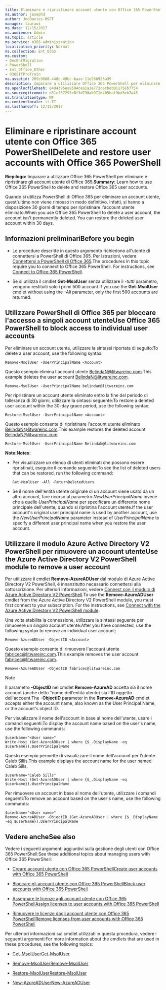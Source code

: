 ```yaml
---
title: Eliminare e ripristinare account utente con Office 365 PowerShell
ms.author: josephd
author: JoeDavies-MSFT
manager: laurawi
ms.date: 12/15/2017
ms.audience: Admin
ms.topic: article
ms.service: o365-administration
localization_priority: Normal
ms.collection: Ent_O365
ms.custom:
- DecEntMigration
- PowerShell
- Ent_Office_Other
- O365ITProTrain
ms.assetid: 209c9868-448c-49bc-baae-11e28b923a39
description: Imparare a utilizzare Office 365 PowerShell per eliminare e ripristinare gli account utente di Office 365.
ms.openlocfilehash: 8404395ea9594cea1a2e772cecbeb011756b7754
ms.sourcegitcommit: d31cf57295e8f3d798ab971d405baf3bd3eb7a45
ms.translationtype: MT
ms.contentlocale: it-IT
ms.lasthandoff: 12/15/2017
---
```

# <a name="delete-and-restore-user-accounts-with-office-365-powershell"></a><span data-ttu-id="55fe5-103">Eliminare e ripristinare account utente con Office 365 PowerShell</span><span class="sxs-lookup"><span data-stu-id="55fe5-103">Delete and restore user accounts with Office 365 PowerShell</span></span>

<span data-ttu-id="55fe5-104">**Riepilogo:**  Imparare a utilizzare Office 365 PowerShell per eliminare e ripristinare gli account utente di Office 365.</span><span class="sxs-lookup"><span data-stu-id="55fe5-104">**Summary:**  Learn how to use Office 365 PowerShell to delete and restore Office 365 user accounts.</span></span>
  
<span data-ttu-id="55fe5-p101">Quando si utilizza PowerShell di Office 365 per eliminare un account utente, quest'ultimo non viene rimosso in modo definitivo. Infatti, si hanno a disposizione 30 giorni di tempo per ripristinare l'account utente eliminato.</span><span class="sxs-lookup"><span data-stu-id="55fe5-p101">When you use Office 365 PowerShell to delete a user account, the account isn't permanently deleted. You can restore the deleted user account within 30 days.</span></span>
  
## <a name="before-you-begin"></a><span data-ttu-id="55fe5-107">Informazioni preliminari</span><span class="sxs-lookup"><span data-stu-id="55fe5-107">Before you begin</span></span>

- <span data-ttu-id="55fe5-p102">Le procedure descritte in questo argomento richiedono all'utente di connettersi a PowerShell di Office 365. Per istruzioni, vedere [Connettersi a PowerShell di Office 365](connect-to-office-365-powershell.md).</span><span class="sxs-lookup"><span data-stu-id="55fe5-p102">The procedures in this topic require you to connect to Office 365 PowerShell. For instructions, see [Connect to Office 365 PowerShell](connect-to-office-365-powershell.md).</span></span>
    
- <span data-ttu-id="55fe5-110">Se si utilizza il cmdlet **Get-MsolUser** senza utilizzare il _-tutti_ parametro, vengono restituiti solo i primi 500 account.</span><span class="sxs-lookup"><span data-stu-id="55fe5-110">If you use the **Get-MsolUser** cmdlet without using the _-All_ parameter, only the first 500 accounts are returned.</span></span>
    
## <a name="use-office-365-powershell-to-block-access-to-individual-user-accounts"></a><span data-ttu-id="55fe5-111">Utilizzare PowerShell di Office 365 per bloccare l'accesso a singoli account utente</span><span class="sxs-lookup"><span data-stu-id="55fe5-111">Use Office 365 PowerShell to block access to individual user accounts</span></span>
<span data-ttu-id="55fe5-112"><a name="ShortVersion"> </a></span><span class="sxs-lookup"><span data-stu-id="55fe5-112"><a name="ShortVersion"> </a></span></span>

<span data-ttu-id="55fe5-113">Per eliminare un account utente, utilizzare la sintassi riportata di seguito:</span><span class="sxs-lookup"><span data-stu-id="55fe5-113">To delete a user account, use the following syntax:</span></span>
  
```
Remove-MsolUser -UserPrincipalName <Account>
```

<span data-ttu-id="55fe5-114">Questo esempio elimina l'account utente BelindaN@litwareinc.com.</span><span class="sxs-lookup"><span data-stu-id="55fe5-114">This example deletes the user account BelindaN@litwareinc.com.</span></span>
  
```
Remove-MsolUser -UserPrincipalName belindan@litwareinc.com
```

<span data-ttu-id="55fe5-115">Per ripristinare un account utente eliminato entro la fine del periodo di tolleranza di 30 giorni, utilizzare la sintassi seguente:</span><span class="sxs-lookup"><span data-stu-id="55fe5-115">To restore a deleted user account within the 30-day grace period, use the following syntax:</span></span>
  
```
Restore-MsolUser -UserPrincipalName <Account>
```

<span data-ttu-id="55fe5-116">Questo esempio consente di ripristinare l'account utente eliminato BelindaN@litwareinc.com.</span><span class="sxs-lookup"><span data-stu-id="55fe5-116">This example restores the deleted account BelindaN@litwareinc.com.</span></span>
  
```
Restore-MsolUser -UserPrincipalName BelindaN@litwareinc.com
```

 <span data-ttu-id="55fe5-117">**Note:**</span><span class="sxs-lookup"><span data-stu-id="55fe5-117">**Notes:**</span></span>
  
- <span data-ttu-id="55fe5-118">Per visualizzare un elenco di utenti eliminati che possono essere ripristinati, eseguire il comando seguente:</span><span class="sxs-lookup"><span data-stu-id="55fe5-118">To see the list of deleted users that can be restored, run the following command:</span></span>
    
  ```
  Get-MsolUser -All -ReturnDeletedUsers
  ```

- <span data-ttu-id="55fe5-119">Se il nome dell'entità utente originale di un account viene usato da un altro account, fare ricorso al parametro  _NewUserPrincipalName_ invece che a quello _UserPrincipalName_ per specificare un differente nome principale dell'utente, quando si ripristina l'account utente.</span><span class="sxs-lookup"><span data-stu-id="55fe5-119">If the user account's original user principal name is used by another account, use the  _NewUserPrincipalName_ parameter instead of _UserPrincipalName_ to specify a different user principal name when you restore the user account.</span></span>
    
## <a name="use-the-azure-active-directory-v2-powershell-module-to-remove-a-user-account"></a><span data-ttu-id="55fe5-120">Utilizzare il modulo Azure Active Directory V2 PowerShell per rimuovere un account utente</span><span class="sxs-lookup"><span data-stu-id="55fe5-120">Use the Azure Active Directory V2 PowerShell module to remove a user account</span></span>
<span data-ttu-id="55fe5-121"><a name="ShortVersion"> </a></span><span class="sxs-lookup"><span data-stu-id="55fe5-121"><a name="ShortVersion"> </a></span></span>

<span data-ttu-id="55fe5-p103">Per utilizzare il cmdlet **Remove-AzureADUser** dal modulo di Azure Active Directory V2 PowerShell, è innanzitutto necessario connettersi alla sottoscrizione. Per ulteriori informazioni, vedere [Connect con il modulo di Azure Active Directory V2 PowerShell](https://go.microsoft.com/fwlink/?linkid=842218).</span><span class="sxs-lookup"><span data-stu-id="55fe5-p103">To use the **Remove-AzureADUser** cmdlet from the Azure Active Directory V2 PowerShell module, you must first connect to your subscription. For the instructions, see [Connect with the Azure Active Directory V2 PowerShell module](https://go.microsoft.com/fwlink/?linkid=842218).</span></span>
  
<span data-ttu-id="55fe5-124">Una volta stabilita la connessione, utilizzare la sintassi seguente per rimuovere un singolo account utente:</span><span class="sxs-lookup"><span data-stu-id="55fe5-124">After you have connected, use the following syntax to remove an individual user account:</span></span>
  
```
Remove-AzureADUser -ObjectID <Account>
```

<span data-ttu-id="55fe5-125">Questo esempio consente di rimuovere l'account utente fabricec@litwareinc.com.</span><span class="sxs-lookup"><span data-stu-id="55fe5-125">This example removes the user account fabricec@litwareinc.com.</span></span>
  
```
Remove-AzureADUser -ObjectID fabricec@litwareinc.com
```

> [!NOTE]
> <span data-ttu-id="55fe5-126">Il parametro **-ObjectID** nel cmdlet **Remove-AzureAD** accetta sia il nome account (anche detto "nome dell'entità utente) sia l'ID oggetto dell'account.</span><span class="sxs-lookup"><span data-stu-id="55fe5-126">The **-ObjectID** parameter in the **Remove-AzureAD** cmdlet accepts either the account name, also known as the User Principal Name, or the account's object ID.</span></span>
  
<span data-ttu-id="55fe5-127">Per visualizzare il nome dell'account in base al nome dell'utente, usare i comandi seguenti:</span><span class="sxs-lookup"><span data-stu-id="55fe5-127">To display the account name based on the user's name, use the following commands:</span></span>
  
```
$userName="<User name>"
Write-Host (Get-AzureADUser | where {$_.DisplayName -eq $userName}).UserPrincipalName
```

<span data-ttu-id="55fe5-128">Questo esempio permette di visualizzare il nome dell'account per l'utente Caleb Sillis.</span><span class="sxs-lookup"><span data-stu-id="55fe5-128">This example displays the account name for the user named Caleb Sills.</span></span>
  
```
$userName="Caleb Sills"
Write-Host (Get-AzureADUser | where {$_.DisplayName -eq $userName}).UserPrincipalName
```

<span data-ttu-id="55fe5-129">Per rimuovere un account in base al nome dell'utente, utilizzare i comandi seguenti:</span><span class="sxs-lookup"><span data-stu-id="55fe5-129">To remove an account based on the user's name, use the following commands:</span></span>
  
```
$userName="<User name>"
Remove-AzureADUser -ObjectID (Get-AzureADUser | where {$_.DisplayName -eq $userName}).UserPrincipalName
```

## <a name="see-also"></a><span data-ttu-id="55fe5-130">Vedere anche</span><span class="sxs-lookup"><span data-stu-id="55fe5-130">See also</span></span>
<span data-ttu-id="55fe5-131"><a name="SeeAlso"> </a></span><span class="sxs-lookup"><span data-stu-id="55fe5-131"><a name="SeeAlso"> </a></span></span>

<span data-ttu-id="55fe5-132">Vedere i seguenti argomenti aggiuntivi sulla gestione degli utenti con Office 365 PowerShell:</span><span class="sxs-lookup"><span data-stu-id="55fe5-132">See these additional topics about managing users with Office 365 PowerShell:</span></span>
  
- [<span data-ttu-id="55fe5-133">Creare account utente con Office 365 PowerShell</span><span class="sxs-lookup"><span data-stu-id="55fe5-133">Create user accounts with Office 365 PowerShell</span></span>](create-user-accounts-with-office-365-powershell.md)
    
- [<span data-ttu-id="55fe5-134">Bloccare gli account utente con Office 365 PowerShell</span><span class="sxs-lookup"><span data-stu-id="55fe5-134">Block user accounts with Office 365 PowerShell</span></span>](block-user-accounts-with-office-365-powershell.md)
    
- [<span data-ttu-id="55fe5-135">Assegnare le licenze agli account utente con Office 365 PowerShell</span><span class="sxs-lookup"><span data-stu-id="55fe5-135">Assign licenses to user accounts with Office 365 PowerShell</span></span>](assign-licenses-to-user-accounts-with-office-365-powershell.md)
    
- [<span data-ttu-id="55fe5-136">Rimuovere le licenze dagli account utente con Office 365 PowerShell</span><span class="sxs-lookup"><span data-stu-id="55fe5-136">Remove licenses from user accounts with Office 365 PowerShell</span></span>](remove-licenses-from-user-accounts-with-office-365-powershell.md)
    
<span data-ttu-id="55fe5-137">Per ulteriori informazioni sui cmdlet utilizzati in questa procedura, vedere i seguenti argomenti:</span><span class="sxs-lookup"><span data-stu-id="55fe5-137">For more information about the cmdlets that are used in these procedures, see the following topics:</span></span>
  
- [<span data-ttu-id="55fe5-138">Get-MsolUser</span><span class="sxs-lookup"><span data-stu-id="55fe5-138">Get-MsolUser</span></span>](https://go.microsoft.com/fwlink/p/?LinkId=691543)
    
- [<span data-ttu-id="55fe5-139">Remove-MsolUser</span><span class="sxs-lookup"><span data-stu-id="55fe5-139">Remove-MsolUser</span></span>](https://go.microsoft.com/fwlink/p/?LinkId=691636)
    
- [<span data-ttu-id="55fe5-140">Restore-MsolUser</span><span class="sxs-lookup"><span data-stu-id="55fe5-140">Restore-MsolUser</span></span>](https://go.microsoft.com/fwlink/p/?LinkId=691637)
    
- [<span data-ttu-id="55fe5-141">New-AzureADUser</span><span class="sxs-lookup"><span data-stu-id="55fe5-141">New-AzureADUser</span></span>](https://docs.microsoft.com/powershell/module/azuread/new-azureaduser?view=azureadps-2.0)
    

